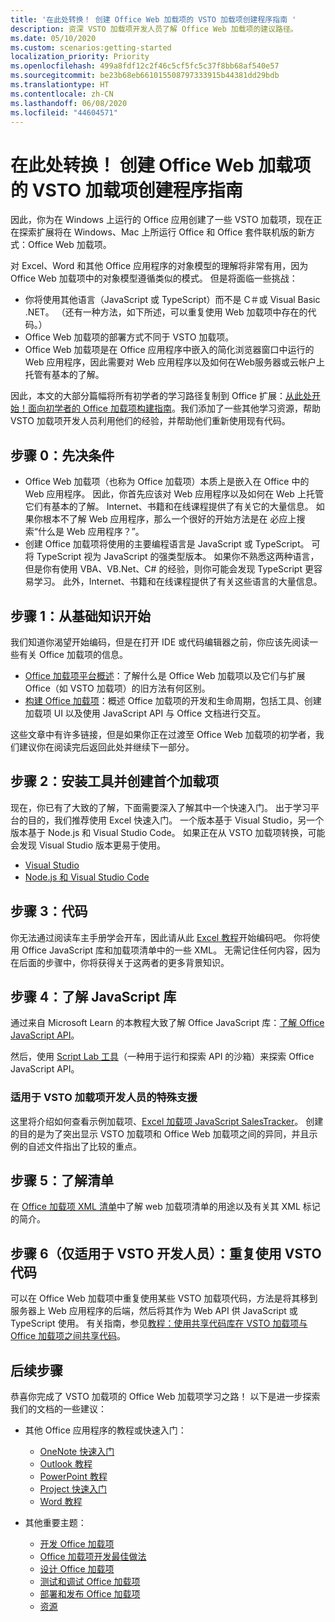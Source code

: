 ```yaml
---
title: '在此处转换！ 创建 Office Web 加载项的 VSTO 加载项创建程序指南 '
description: 资深 VSTO 加载项开发人员了解 Office Web 加载项的建议路径。
ms.date: 05/10/2020
ms.custom: scenarios:getting-started
localization_priority: Priority
ms.openlocfilehash: 499a8fdf12c2f46c5cf5fc5c37f8bb68af540e57
ms.sourcegitcommit: be23b68eb661015508797333915b44381dd29bdb
ms.translationtype: HT
ms.contentlocale: zh-CN
ms.lasthandoff: 06/08/2020
ms.locfileid: "44604571"
---
```

# <a name="transition-here-a-guide-for-vsto-add-in-creators-making-office-web-add-ins"></a>在此处转换！ 创建 Office Web 加载项的 VSTO 加载项创建程序指南 

因此，你为在 Windows 上运行的 Office 应用创建了一些 VSTO 加载项，现在正在探索扩展将在 Windows、Mac 上所运行 Office 和 Office 套件联机版的新方式：Office Web 加载项。

对 Excel、Word 和其他 Office 应用程序的对象模型的理解将非常有用，因为 Office Web 加载项中的对象模型遵循类似的模式。 但是将面临一些挑战：

- 你将使用其他语言（JavaScript 或 TypeScript）而不是 C＃或 Visual Basic .NET。 （还有一种方法，如下所述，可以重复使用 Web 加载项中存在的代码。）
- Office Web 加载项的部署方式不同于 VSTO 加载项。
- Office Web 加载项是在 Office 应用程序中嵌入的简化浏览器窗口中运行的 Web 应用程序，因此需要对 Web 应用程序以及如何在Web服务器或云帐户上托管有基本的了解。 

因此，本文的大部分篇幅将所有初学者的学习路径复制到 Office 扩展：[从此处开始！面向初学者的 Office 加载项构建指南](learning-path-beginner.md)。我们添加了一些其他学习资源，帮助 VSTO 加载项开发人员利用他们的经验，并帮助他们重新使用现有代码。

## <a name="step-0-prerequisites"></a>步骤 0：先决条件

- Office Web 加载项（也称为 Office 加载项）本质上是嵌入在 Office 中的 Web 应用程序。 因此，你首先应该对 Web 应用程序以及如何在 Web 上托管它们有基本的了解。 Internet、书籍和在线课程提供了有关它的大量信息。 如果你根本不了解 Web 应用程序，那么一个很好的开始方法是在 必应上搜索“什么是 Web 应用程序？”。
- 创建 Office 加载项将使用的主要编程语言是 JavaScript 或 TypeScript。 可将 TypeScript 视为 JavaScript 的强类型版本。 如果你不熟悉这两种语言，但是你有使用 VBA、VB.Net、C# 的经验，则你可能会发现 TypeScript 更容易学习。 此外，Internet、书籍和在线课程提供了有关这些语言的大量信息。

## <a name="step-1-begin-with-fundamentals"></a>步骤 1：从基础知识开始

我们知道你渴望开始编码，但是在打开 IDE 或代码编辑器之前，你应该先阅读一些有关 Office 加载项的信息。

- [Office 加载项平台概述](office-add-ins.md)：了解什么是 Office Web 加载项以及它们与扩展 Office（如 VSTO 加载项）的旧方法有何区别。
- [构建 Office 加载项](office-add-ins-fundamentals.md)：概述 Office 加载项的开发和生命周期，包括工具、创建加载项 UI 以及使用 JavaScript API 与 Office 文档进行交互。

这些文章中有许多链接，但是如果你正在过渡至 Office Web 加载项的初学者，我们建议你在阅读完后返回此处并继续下一部分。

## <a name="step-2-install-tools-and-create-your-first-add-in"></a>步骤 2：安装工具并创建首个加载项

现在，你已有了大致的了解，下面需要深入了解其中一个快速入门。 出于学习平台的目的，我们推荐使用 Excel 快速入门。 一个版本基于 Visual Studio，另一个版本基于 Node.js 和 Visual Studio Code。 如果正在从 VSTO 加载项转换，可能会发现 Visual Studio 版本更易于使用。

- [Visual Studio](../quickstarts/excel-quickstart-jquery.md?tabs=visualstudio)
- [Node.js 和 Visual Studio Code](../quickstarts/excel-quickstart-jquery.md?tabs=yeomangenerator)

## <a name="step-3-code"></a>步骤 3：代码

你无法通过阅读车主手册学会开车，因此请从此 [Excel 教程](../tutorials/excel-tutorial.md)开始编码吧。 你将使用 Office JavaScript 库和加载项清单中的一些 XML。 无需记住任何内容，因为在后面的步骤中，你将获得关于这两者的更多背景知识。

## <a name="step-4-understand-the-javascript-library"></a>步骤 4：了解 JavaScript 库

通过来自 Microsoft Learn 的本教程大致了解 Office JavaScript 库：[了解 Office JavaScript API](/learn/modules/intro-office-add-ins/3-apis)。

然后，使用 [Script Lab 工具](explore-with-script-lab.md)（一种用于运行和探索 API 的沙箱）来探索 Office JavaScript API。

### <a name="special-resource-for-vsto-add-in-developers"></a>适用于 VSTO 加载项开发人员的特殊支援

这里将介绍如何查看示例加载项、[Excel 加载项 JavaScript SalesTracker](https://github.com/OfficeDev/Excel-Add-in-JavaScript-SalesTracker)。 创建的目的是为了突出显示 VSTO 加载项和 Office Web 加载项之间的异同，并且示例的自述文件指出了比较的重点。

## <a name="step-5-understand-the-manifest"></a>步骤 5：了解清单

在 [Office 加载项 XML 清单](../develop/add-in-manifests.md)中了解 web 加载项清单的用途以及有关其 XML 标记的简介。

## <a name="step-6-for-vsto-developers-only-reuse-your-vsto-code"></a>步骤 6（仅适用于 VSTO 开发人员）：重复使用 VSTO 代码

可以在 Office Web 加载项中重复使用某些 VSTO 加载项代码，方法是将其移到服务器上 Web 应用程序的后端，然后将其作为 Web API 供 JavaScript 或 TypeScript 使用。 有关指南，参见[教程：使用共享代码库在 VSTO 加载项与 Office 加载项之间共享代码](../tutorials/migrate-vsto-to-office-add-in-shared-code-library-tutorial.md)。

## <a name="next-steps"></a>后续步骤

恭喜你完成了 VSTO 加载项的 Office Web 加载项学习之路！ 以下是进一步探索我们的文档的一些建议：

- 其他 Office 应用程序的教程或快速入门：

  - [OneNote 快速入门](../quickstarts/onenote-quickstart.md)
  - [Outlook 教程](/outlook/add-ins/addin-tutorial)
  - [PowerPoint 教程](../tutorials/powerpoint-tutorial.md)
  - [Project 快速入门](../quickstarts/project-quickstart.md)
  - [Word 教程](../tutorials/word-tutorial.md)

- 其他重要主题：

  - [开发 Office 加载项](../develop/develop-overview.md)
  - [Office 加载项开发最佳做法](../concepts/add-in-development-best-practices.md)
  - [设计 Office 加载项](../design/add-in-design.md)
  - [测试和调试 Office 加载项](../testing/test-debug-office-add-ins.md)
  - [部署和发布 Office 加载项](../publish/publish.md)
  - [资源](../resources/resources-links-help.md)
